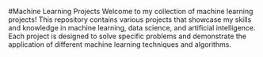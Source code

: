 #Machine Learning Projects
Welcome to my collection of machine learning projects! This repository contains various projects that showcase my skills and knowledge in machine learning, data science, and artificial intelligence. Each project is designed to solve specific problems and demonstrate the application of different machine learning techniques and algorithms.
